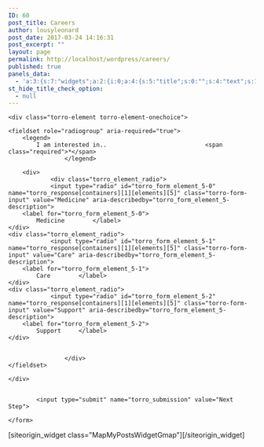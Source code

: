```yaml
---
ID: 60
post_title: Careers
author: lousyleonard
post_date: 2017-03-24 14:16:31
post_excerpt: ""
layout: page
permalink: http://localhost/wordpress/careers/
published: true
panels_data:
  - 'a:3:{s:7:"widgets";a:2:{i:0;a:4:{s:5:"title";s:0:"";s:4:"text";s:15:"[form id="139"]";s:6:"filter";b:0;s:11:"panels_info";a:7:{s:5:"class";s:14:"WP_Widget_Text";s:3:"raw";b:0;s:4:"grid";i:0;s:4:"cell";i:0;s:2:"id";i:0;s:9:"widget_id";s:36:"54245f86-4faa-40c8-a9fc-dc9a468f46c4";s:5:"style";a:1:{s:18:"background_display";s:4:"tile";}}}i:1;a:11:{s:5:"title";s:21:"Map of all Careers...";s:6:"region";s:4:"auto";s:8:"taxonomy";s:8:"post_tag";s:6:"parent";s:0:"";s:7:"maptype";s:7:"roadmap";s:14:"maptypecontrol";s:4:"true";s:10:"infowindow";s:4:"true";s:6:"target";s:5:"_self";s:5:"width";i:500;s:6:"height";i:600;s:11:"panels_info";a:6:{s:5:"class";s:20:"MapMyPostsWidgetGmap";s:4:"grid";i:0;s:4:"cell";i:1;s:2:"id";i:1;s:9:"widget_id";s:36:"d76f8a9d-5b67-4861-a035-fbaabb6e7fd2";s:5:"style";a:2:{s:27:"background_image_attachment";b:0;s:18:"background_display";s:4:"tile";}}}}s:5:"grids";a:1:{i:0;a:2:{s:5:"cells";i:2;s:5:"style";a:0:{}}}s:10:"grid_cells";a:2:{i:0;a:4:{s:4:"grid";i:0;s:5:"index";i:0;s:6:"weight";d:0.5;s:5:"style";a:0:{}}i:1;a:4:{s:4:"grid";i:0;s:5:"index";i:1;s:6:"weight";d:0.5;s:5:"style";a:0:{}}}}'
st_hide_title_check_option:
  - null
---
```

<div id="pl-60"  class="panel-layout" ><div id="pg-60-0"  class="panel-grid panel-no-style" ><div id="pgc-60-0-0"  class="panel-grid-cell"  data-weight="0.5" ><div id="panel-60-0-0-0" class="so-panel widget widget_text panel-first-child panel-last-child" data-index="0" data-style="{&quot;background_display&quot;:&quot;tile&quot;}" >			<div class="textwidget"><form id="torro-form-139" class="torro-form" action="/wordpress/wp-admin/post.php" method="post" enctype="multipart/form-data" novalidate>
	<input type="hidden" name="_wpnonce" value="aa5095a404"><input type="hidden" name="torro_form_id" value="139">
			<input type="hidden" name="torro_response[container_id]" value="1">

	<div class="torro-element torro-element-onechoice">
	
	<fieldset role="radiogroup" aria-required="true">
		<legend>
			I am interested in..							<span class="required">*</span>
					</legend>

		<div>
				<div class="torro_element_radio">
				<input type="radio" id="torro_form_element_5-0" name="torro_response[containers][1][elements][5]" class="torro-form-input" value="Medicine" aria-describedby="torro_form_element_5-description">
		<label for="torro_form_element_5-0">
			Medicine		</label>
	</div>
	<div class="torro_element_radio">
				<input type="radio" id="torro_form_element_5-1" name="torro_response[containers][1][elements][5]" class="torro-form-input" value="Care" aria-describedby="torro_form_element_5-description">
		<label for="torro_form_element_5-1">
			Care		</label>
	</div>
	<div class="torro_element_radio">
				<input type="radio" id="torro_form_element_5-2" name="torro_response[containers][1][elements][5]" class="torro-form-input" value="Support" aria-describedby="torro_form_element_5-description">
		<label for="torro_form_element_5-2">
			Support		</label>
	</div>

			
					</div>
	</fieldset>

	</div>
	
	
			<input type="submit" name="torro_submission" value="Next Step">
	
	</form>
</div>
		</div></div><div id="pgc-60-0-1"  class="panel-grid-cell"  data-weight="0.5" ><div id="panel-60-0-1-0" class="so-panel widget widget_mapmypostswidgetgmap widget_mmp_gmap panel-first-child panel-last-child" data-index="1" data-style="{&quot;background_image_attachment&quot;:false,&quot;background_display&quot;:&quot;tile&quot;}" >[siteorigin_widget class="MapMyPostsWidgetGmap"]<input type="hidden" value="{&quot;instance&quot;:{&quot;title&quot;:&quot;Map of all Careers...&quot;,&quot;region&quot;:&quot;auto&quot;,&quot;taxonomy&quot;:&quot;post_tag&quot;,&quot;parent&quot;:&quot;&quot;,&quot;maptype&quot;:&quot;roadmap&quot;,&quot;maptypecontrol&quot;:&quot;true&quot;,&quot;infowindow&quot;:&quot;true&quot;,&quot;target&quot;:&quot;_self&quot;,&quot;width&quot;:500,&quot;height&quot;:600},&quot;args&quot;:{&quot;before_widget&quot;:&quot;&lt;div id=\&quot;panel-60-0-1-0\&quot; class=\&quot;so-panel widget widget_mapmypostswidgetgmap widget_mmp_gmap panel-first-child panel-last-child\&quot; data-index=\&quot;1\&quot; data-style=\&quot;{&amp;quot;background_image_attachment&amp;quot;:false,&amp;quot;background_display&amp;quot;:&amp;quot;tile&amp;quot;}\&quot; &gt;&quot;,&quot;after_widget&quot;:&quot;&lt;\/div&gt;&quot;,&quot;before_title&quot;:&quot;&lt;h3 class=\&quot;widget-title\&quot;&gt;&quot;,&quot;after_title&quot;:&quot;&lt;\/h3&gt;&quot;,&quot;widget_id&quot;:&quot;widget-0-1-0&quot;}}" />[/siteorigin_widget]</div></div></div></div>